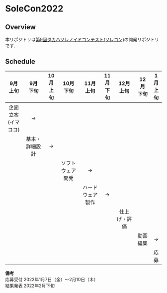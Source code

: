 # SoleCon2022
## Overview
本リポジトリは[第9回タカハソレノイドコンテスト(ソレコン)](https://www.takaha.co.jp/co/solcon/)の開発リポジトリです．

## Schedule
| 9月<br>上旬 | 9月<br>下旬 | 10月<br>上旬 | 10月<br>下旬 | 11月<br>上旬 | 11月<br>下旬 | 12月<br>上旬 | 12月<br>下旬 | 1月<br>上旬 |
| :-: | :-: | :-: | :-: | :-: | :-: | :-: | :-: | :-: |
| 企画立案<br>(イマココ) | -> | | | | | | |
| | 基本・詳細設計 | -> | | | | | | |
| | | | ソフトウェア開発 | -> | | | | |
| | | | | ハードウェア製作 | -> | | | |
| | | | | | | 仕上げ・評価 | | |
| | | | | | | | 動画編集 | -> |
| | | | | | | | | 応募 |

**備考**  
応募受付 2022年1月7日（金）〜2月10日（木）  
結果発表 2022年2月下旬
